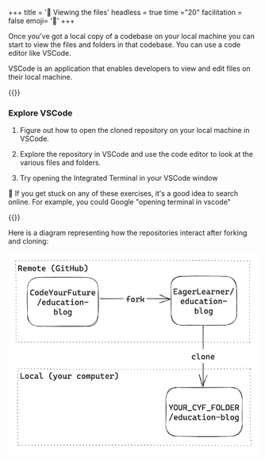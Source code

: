 +++
title = '📘 Viewing the files'
headless = true
time ="20"
facilitation = false
emoji= '🧩'
+++

Once you've got a local copy of a codebase on your local machine you can start to view the files and folders in that codebase. You can use a code editor like VSCode.

VSCode is an application that enables developers to view and edit files on their local machine.

{{<note type="exercise" title="Exercise">}}

### Explore VSCode

1. Figure out how to open the cloned repository on your local machine in VSCode.

2. Explore the repository in VSCode and use the code editor to look at the various files and folders.

3. Try opening the Integrated Terminal in your VSCode window

🤔 If you get stuck on any of these exercises, it's a good idea to search online. For example, you could Google "opening terminal in vscode"

{{</note>}}

Here is a diagram representing how the repositories interact after forking and cloning:

![fork-and-clone-diagram](fork-and-clone-diagram.png)

